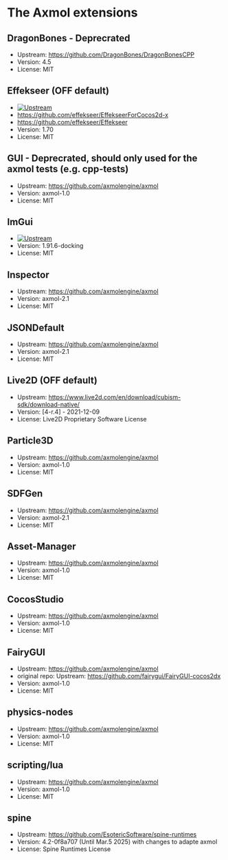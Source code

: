 # The Axmol extensions

## DragonBones - Deprecrated
- Upstream: https://github.com/DragonBones/DragonBonesCPP
- Version: 4.5
- License: MIT

## Effekseer (OFF default)
- [![Upstream](https://img.shields.io/github/v/release/effekseer/Effekseer?label=Upstream)](https://github.com/effekseer/EffekseerForCocos2d-x)
- https://github.com/effekseer/EffekseerForCocos2d-x
- https://github.com/effekseer/Effekseer
- Version: 1.70
- License: MIT

## GUI - Deprecrated, should only used for the axmol tests (e.g. cpp-tests)  
- Upstream: https://github.com/axmolengine/axmol
- Version: axmol-1.0
- License: MIT

## ImGui
- [![Upstream](https://img.shields.io/github/v/release/ocornut/imgui?label=Upstream)](https://github.com/ocornut/imgui)
- Version: 1.91.6-docking
- License: MIT
  
## Inspector
- Upstream: https://github.com/axmolengine/axmol
- Version: axmol-2.1
- License: MIT

## JSONDefault
- Upstream: https://github.com/axmolengine/axmol
- Version: axmol-2.1
- License: MIT

## Live2D (OFF default)
- Upstream: https://www.live2d.com/en/download/cubism-sdk/download-native/
- Version: [4-r.4] - 2021-12-09
- License: Live2D Proprietary Software License

## Particle3D
- Upstream: https://github.com/axmolengine/axmol
- Version: axmol-1.0
- License: MIT

## SDFGen
- Upstream: https://github.com/axmolengine/axmol
- Version: axmol-2.1
- License: MIT

## Asset-Manager
- Upstream: https://github.com/axmolengine/axmol
- Version: axmol-1.0
- License: MIT

## CocosStudio
- Upstream: https://github.com/axmolengine/axmol
- Version: axmol-1.0
- License: MIT

## FairyGUI
- Upstream: https://github.com/axmolengine/axmol
- original repo:  Upstream: https://github.com/fairygui/FairyGUI-cocos2dx
- Version: axmol-1.0
- License: MIT

## physics-nodes
- Upstream: https://github.com/axmolengine/axmol
- Version: axmol-1.0
- License: MIT

## scripting/lua
- Upstream: https://github.com/axmolengine/axmol
- Version: axmol-1.0
- License: MIT

## spine
- Upstream: https://github.com/EsotericSoftware/spine-runtimes
- Version: 4.2-0f8a707 (Until Mar.5 2025) with changes to adapte axmol
- License: Spine Runtimes License
